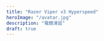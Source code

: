 ```yaml
---
title: "Razer Viper v3 Hyperspeed"
heroImage: "/avatar.jpg"
description: "電競滑鼠"
draft: true
---
```

